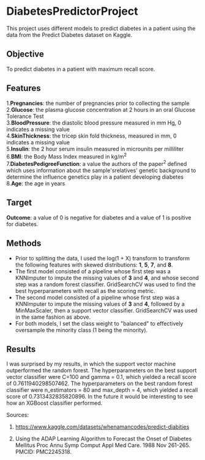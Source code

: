 # DiabetesPredictorProject
This project uses different models to predict diabetes in a patient using the data from the Predict Diabetes dataset on Kaggle.

## Objective

To predict diabetes in a patient with maximum recall score.

## Features
1.**Pregnancies**: the number of pregnancies prior to collecting the sample <br>
2.**Glucose**: the plasma glucose concentration at 2 hours in an oral Glucose Tolerance Test <br>
3.**BloodPressure**: the diastolic blood pressure measured in mm Hg, 0 indicates a missing value <br>
4.**SkinThickness**: the tricep skin fold thickness, measured in mm, 0 indicates a missing value <br>
5.**Insulin**: the 2 hour serum insulin measured in microunits per milliliter <br>
6.**BMI**: the Body Mass Index measured in kg/m<sup>2</sup> <br>
7.**DiabetesPedigreeFunction**: a value the authors of the paper<sup>2</sup> defined which uses information about the sample'srelatives' genetic background to determine the influence genetics play in a patient developing diabetes <br>
8.**Age**: the age in years<br>

## Target

**Outcome**: a value of 0 is negative for diabetes and a value of 1 is positive for diabetes.

## Methods

* Prior to splitting the data, I used the log(1 + X) transform to transform the following features with skewed distributions: **1**, **5**, **7**, and **8**. <br>
* The first model consisted of a pipeline whose first step was a KNNImputer to impute the missing values of **3** and **4**, and whose second step was a random forest classifier. GridSearchCV was used to find the best hyperparameters with recall as the scoring metric. <br>
* The second model consisted of a pipeline whose first step was a KNNImputer to impute the missing values of **3** and **4**, followed by a MinMaxScaler, then a support vector classifier. GridSearchCV was used in the same fashion as above. <br>
* For both models, I set the class weight to "balanced" to effectively oversample the minority class (1 being the minority). <br>

## Results

I was surprised by my results, in which the support vector machine outperformed the random forest. The hyperparameters on the best support vector classifier were C=100 and gamma = 0.1, which yielded a recall score of 0.7611940298507462.
The hyperparameters on the best random forest classifier were n_estimators = 80 and max_depth = 4, which yielded a recall score of 0.7313432835820896. In the future it would be interesting to see how an XGBoost classifier performed.

Sources:
1. https://www.kaggle.com/datasets/whenamancodes/predict-diabities

2. Using the ADAP Learning Algorithm to Forecast the Onset of Diabetes Mellitus
Proc Annu Symp Comput Appl Med Care. 1988 Nov 261-265. PMCID: PMC2245318.
